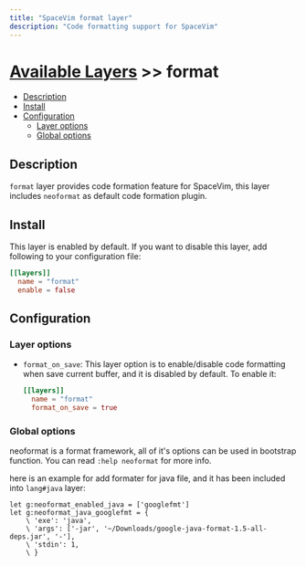 ```yaml
---
title: "SpaceVim format layer"
description: "Code formatting support for SpaceVim"
---
```


# [Available Layers](../) >> format


<!-- vim-markdown-toc GFM -->

- [Description](#description)
- [Install](#install)
- [Configuration](#configuration)
  - [Layer options](#layer-options)
  - [Global options](#global-options)

<!-- vim-markdown-toc -->

## Description

`format` layer provides code formation feature for SpaceVim, this layer includes `neoformat`
as default code formation plugin.

## Install

This layer is enabled by default. If you want to disable this layer, add following to your configuration file:

```toml
[[layers]]
  name = "format"
  enable = false
```

## Configuration

### Layer options

- `format_on_save`: This layer option is to enable/disable code formatting when save current buffer,
and it is disabled by default. To enable it:
  ```toml
  [[layers]]
    name = "format"
    format_on_save = true
  ```

### Global options

neoformat is a format framework, all of it's options can be used in bootstrap function. You can read
`:help neoformat` for more info.

here is an example for add formater for java file, and it has been included into `lang#java` layer:

```viml
let g:neoformat_enabled_java = ['googlefmt']
let g:neoformat_java_googlefmt = {
    \ 'exe': 'java',
    \ 'args': ['-jar', '~/Downloads/google-java-format-1.5-all-deps.jar', '-'],
    \ 'stdin': 1,
    \ }
```

